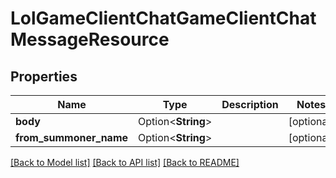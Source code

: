 # LolGameClientChatGameClientChatMessageResource

## Properties

Name | Type | Description | Notes
------------ | ------------- | ------------- | -------------
**body** | Option<**String**> |  | [optional]
**from_summoner_name** | Option<**String**> |  | [optional]

[[Back to Model list]](../README.md#documentation-for-models) [[Back to API list]](../README.md#documentation-for-api-endpoints) [[Back to README]](../README.md)


